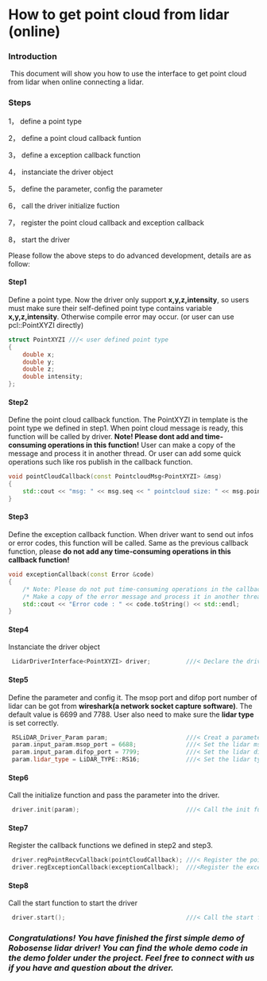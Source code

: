 # How to get point cloud from lidar (online)



### Introduction

​	This document will show you how to use the interface to get point cloud from lidar when online connecting a lidar.

### Steps

1， define a point type

2， define a point cloud callback funtion

3， define a exception callback function

4， instanciate the driver object

5， define the parameter, config the parameter

6， call the driver initialize fuction

7， register the point cloud callback and exception callback

8， start the driver



Please follow the above steps to do advanced development, details are as follow:



#### Step1

Define a point type. Now the driver only support **x,y,z,intensity**, so users must make sure their self-defined point type contains variable **x,y,z,intensity**. Otherwise compile error may occur. (or user can use pcl::PointXYZI directly)

```c++
struct PointXYZI ///< user defined point type
{
    double x;
    double y;
    double z;
    double intensity;
};
```

#### Step2

Define the point cloud callback function. The PointXYZI in template is the point type we defined in step1. When point cloud message is ready, this function will be called by driver. **Note! Please dont add and time-consuming operations in this function!** User can make a copy of the message and process it in another thread.  Or user can add some quick operations such like ros publish in the callback function.

```c++
void pointCloudCallback(const PointcloudMsg<PointXYZI> &msg)
{
    std::cout << "msg: " << msg.seq << " pointcloud size: " << msg.pointcloud_ptr->size() << std::endl;
}
```

#### Step3

Define the exception callback function. When driver want to send out infos or error codes, this function will be called. Same as the previous callback function, please **do not add any time-consuming operations in this callback function!**

```c++
void exceptionCallback(const Error &code)
{
    /* Note: Please do not put time-consuming operations in the callback function! */
    /* Make a copy of the error message and process it in another thread is recommended*/
    std::cout << "Error code : " << code.toString() << std::endl;
}
```

#### Step4

Instanciate the driver object

```c++
 LidarDriverInterface<PointXYZI> driver;          ///< Declare the driver object
```



#### Step5

Define the parameter and config it. The msop port and difop port number of lidar can be got from **wireshark(a network socket capture software)**. The default value is 6699 and 7788. User also need to make sure the **lidar type** is set correctly.

```c++
 RSLiDAR_Driver_Param param;                      ///< Creat a parameter object
 param.input_param.msop_port = 6688;              ///< Set the lidar msop port number the default 6699
 param.input_param.difop_port = 7799;             ///< Set the lidar difop port number the default 7788
 param.lidar_type = LiDAR_TYPE::RS16;             ///< Set the lidar type. Make sure this type is correct!
```



#### Step6

Call the initialize function and pass the parameter into the driver.

```c++
 driver.init(param);                              ///< Call the init funtion and pass the parameter
```



#### Step7

Register the callback functions we defined in step2 and step3.

```c++
 driver.regPointRecvCallback(pointCloudCallback); ///< Register the point cloud callback funtion into the driver
 driver.regExceptionCallback(exceptionCallback);  ///<Register the exception callback funtion into the driver
```



#### Step8

Call the start function to start the driver

```c++
 driver.start();                                  ///< Call the start funtion. The driver thread will start.
```



### *Congratulations! You have finished the first simple demo of Robosense lidar driver! You can find the whole demo code in the demo folder under the project. Feel free to connect with us if you have and question about the driver.*